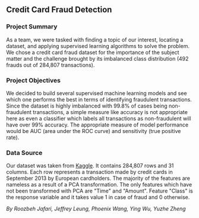## Credit Card Fraud Detection

### Project Summary
As a team, we were tasked with finding a topic of our interest, locating a dataset, and applying supervised learning algorithms to solve the problem. We chose a credit card fraud dataset for the importance of the subject matter and the challenge brought by its imbalanced class distribution (492 frauds out of 284,807 transactions).

### Project Objectives
We decided to build several supervised machine learning models and see which one performs the best in terms of identifying fraudulent transactions. Since the dataset is highly imbalanced with 99.8% of cases being non-fraudulent transactions, a simple measure like accuracy is not appropriate here as even a classifier which labels all transactions as non-fraudulent will have over 99% accuracy. The appropriate measure of model performance would be AUC (area under the ROC curve) and sensitivity (true positive rate).

### Data Source
Our dataset was taken from [Kaggle](https://www.kaggle.com/mlg-ulb/creditcardfraud). It contains 284,807 rows and 31 columns. Each row represents a transaction made by credit cards in September 2013 by European cardholders. The majority of the features are nameless as a result of a PCA transformation. The only features which have not been transformed with PCA are "Time" and "Amount". Feature "Class" is the response variable and it takes value 1 in case of fraud and 0 otherwise.

*By Roozbeh Jafari, Jeffrey Leung, Phoenix Wang, Ying Wu, Yuzhe Zheng*

